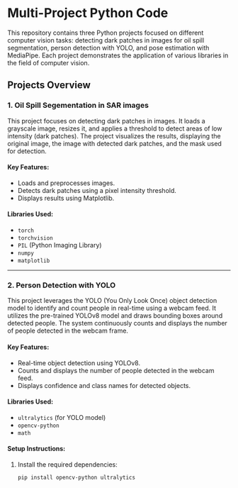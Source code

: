 # Multi-Project Python Code

This repository contains three Python projects focused on different computer vision tasks: detecting dark patches in images for oil spill segmentation, person detection with YOLO, and pose estimation with MediaPipe. Each project demonstrates the application of various libraries in the field of computer vision.

## Projects Overview

### 1. Oil Spill Segementation in SAR images

This project focuses on detecting dark patches in images. It loads a grayscale image, resizes it, and applies a threshold to detect areas of low intensity (dark patches). The project visualizes the results, displaying the original image, the image with detected dark patches, and the mask used for detection.

#### Key Features:
- Loads and preprocesses images.
- Detects dark patches using a pixel intensity threshold.
- Displays results using Matplotlib.

#### Libraries Used:
- `torch`
- `torchvision`
- `PIL` (Python Imaging Library)
- `numpy`
- `matplotlib`

---

### 2. Person Detection with YOLO

This project leverages the YOLO (You Only Look Once) object detection model to identify and count people in real-time using a webcam feed. It utilizes the pre-trained YOLOv8 model and draws bounding boxes around detected people. The system continuously counts and displays the number of people detected in the webcam frame.

#### Key Features:
- Real-time object detection using YOLOv8.
- Counts and displays the number of people detected in the webcam feed.
- Displays confidence and class names for detected objects.

#### Libraries Used:
- `ultralytics` (for YOLO model)
- `opencv-python`
- `math`

#### Setup Instructions:
1. Install the required dependencies:
   ```bash
   pip install opencv-python ultralytics

